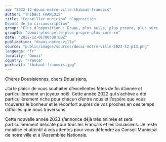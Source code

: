 ```yaml
---
id: "2022-12-douai-notre-ville-thibaut-francois"
author: "Thibaut FRANÇOIS"
title: "Conseiller municipal d’opposition
Député de la circonscription"
group: "Élus d’opposition : Douai, plus belle, plus propre, plus sûre (Rassemblement National)"
groupId: "douai-plus-belle-plus-propre-plus-sure-rn"
date: "2022-12-01T00:00:00Z"
publication: "douai-notre-ville"
source: "public/images/sources/douai-notre-ville-2022-12-p13.png"
language: "fr"
locality: "Douai"
country: "France"
portrait: "thibaut-francois.jpg"
---
```


Chères Douaisiennes, chers Douaisiens,

J’ai le plaisir de vous souhaiter d’excellentes fêtes de fin d’année et particulièrement un joyeux noël.
Cette année 2022 qui s’achève a été particulièrement riche pour chacun d’entre nous et j’espère que vous trouverez le bonheur et le réconfort auprès de vos proches en ces temps difficiles que nous traversons.

Cette nouvelle année 2023 s’annonce déjà très animée et sera particulièrement délicate pour tous les Français et les Douaisiens. Je reste mobilisé et attentif à vos attentes pour vous défendre au Conseil Municipal de notre ville et à l’Assemblée Nationale.
